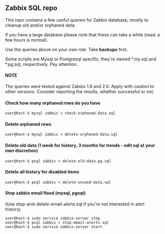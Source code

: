 ## Zabbix SQL repo

This repo contains a few useful queries for Zabbix database, mostly to cleanup old and/or orphaned data.

If you have a large database please note that these can take a while (read: a few hours is normal).

Use the queries above on your own risk. Take **backups** first.

Some scripts are Mysql or Postgresql specific, they're named *.my.sql and *.pg.sql, respectively. Pay attention.

#### NOTE
The queries were tested against Zabbix 1.8 and 2.0. Apply with caution to other versions. Consider reporting the results, whether successful or not.


#### Check how many orphaned rows do you have

    user@host-$ mysql zabbix < check-orphaned-data.sql

#### Delete orphaned rows

    user@host-$ mysql zabbix < delete-orphaned-data.sql

#### Delete old data (1 week for history, 3 months for trends - edit sql at your own discretion)

    user@host-$ psql zabbix < delete-old-data.pg.sql

#### Delete all history for disabled items

    user@host-$ psql zabbix < delete-unused-data.sql

#### Stop zabbix email flood (mysql, pgsql)

(Use stop-and-delete-email-alerts.sql if you're not interested in alert history)

    user@host-$ sudo service zabbix-server stop
    user@host-$ psql zabbix < stop-email-alerts.sql
    user@host-$ sudo service zabbix-server start


